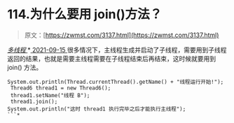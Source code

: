 <!--yml
category: 未分类
date: 0001-01-01 00:00:00
--->

# 114.为什么要用 join()方法？

> 原文：[https://zwmst.com/3137.html](https://zwmst.com/3137.html)

   [ *多线程* ](https://zwmst.com/%e5%a4%9a%e7%ba%bf%e7%a8%8b)*[ <time datetime="2021-09-16T00:34:33+08:00"> 2021-09-15 </time> ](https://zwmst.com/3137.html)  很多情况下，主线程生成并启动了子线程，需要用到子线程返回的结果，也就是需要主线程需要在子线程结束后再结束，这时候就要用到 join() 方法。

```
System.out.println(Thread.currentThread().getName() + "线程运行开始!");
 Thread6 thread1 = new Thread6();
 thread1.setName("线程 B");
 thread1.join();
System.out.println("这时 thread1 执行完毕之后才能执行主线程"); 
```*